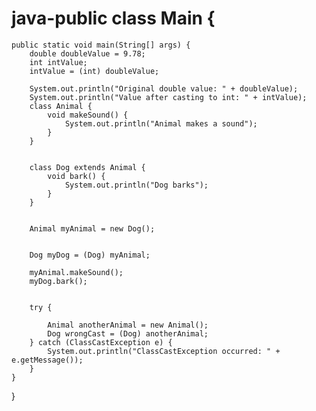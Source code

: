 # java-public class Main {

    public static void main(String[] args) {
        double doubleValue = 9.78;
        int intValue;
        intValue = (int) doubleValue;

        System.out.println("Original double value: " + doubleValue);
        System.out.println("Value after casting to int: " + intValue);
        class Animal {
            void makeSound() {
                System.out.println("Animal makes a sound");
            }
        }


        class Dog extends Animal {
            void bark() {
                System.out.println("Dog barks");
            }
        }


        Animal myAnimal = new Dog();


        Dog myDog = (Dog) myAnimal;

        myAnimal.makeSound();
        myDog.bark();


        try {

            Animal anotherAnimal = new Animal();
            Dog wrongCast = (Dog) anotherAnimal;
        } catch (ClassCastException e) {
            System.out.println("ClassCastException occurred: " + e.getMessage());
        }
    }
}
